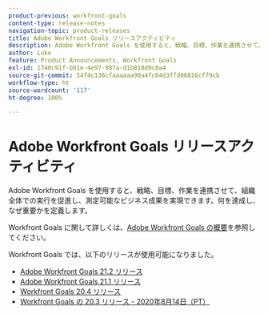 ```yaml
---
product-previous: workfront-goals
content-type: release-notes
navigation-topic: product-releases
title: Adobe Workfront Goals リリースアクティビティ
description: Adobe Workfront Goals を使用すると、戦略、目標、作業を連携させて、組織全体での実行を促進し、測定可能なビジネス成果を実現できます。何を達成し、なぜ重要かを定義します。
author: Luke
feature: Product Announcements, Workfront Goals
exl-id: 1740c91f-b01e-4e97-987a-d1b810d0c0a4
source-git-commit: 54f4c136cfaaaaaa90a4fc64d3ffd06816cff9cb
workflow-type: ht
source-wordcount: '117'
ht-degree: 100%

---
```


# Adobe Workfront Goals リリースアクティビティ

Adobe Workfront Goals を使用すると、戦略、目標、作業を連携させて、組織全体での実行を促進し、測定可能なビジネス成果を実現できます。何を達成し、なぜ重要かを定義します。

Workfront Goals に関して詳しくは、[Adobe Workfront Goals の概要](../../../workfront-goals/goal-management/wf-goals-overview.md)を参照してください。

Workfront Goals では、以下のリリースが使用可能になりました。

* [Adobe Workfront Goals 21.2 リリース](../../../product-announcements/product-releases/goals-release-activity/goals-21.2-release/goals-release-21-2.md)
* [Adobe Workfront Goals 21.1 リリース](../../../product-announcements/product-releases/goals-release-activity/goals-release-21-1.md)
* [Workfront Goals 20.4 リリース](../../../product-announcements/product-releases/goals-release-activity/goals-release-20-4.md)
* [Workfront Goals の 20.3 リリース - 2020年8月14日（PT）](../../../product-announcements/product-releases/goals-release-activity/goals-release-20.3.md)
